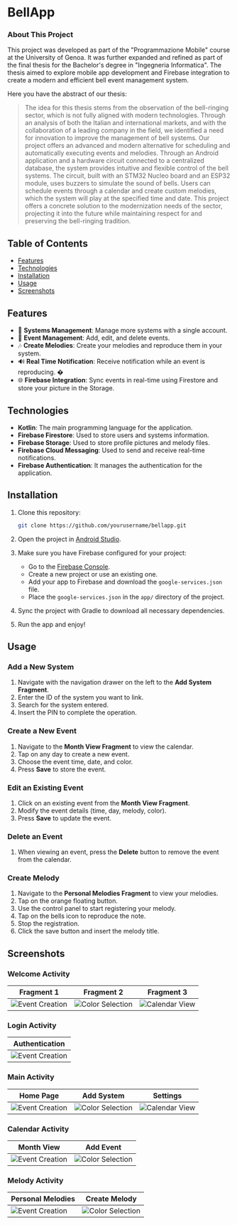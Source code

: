 # BellApp

### About This Project

This project was developed as part of the "Programmazione Mobile" course at the University of Genoa. It was further expanded and refined as part of the final thesis for the Bachelor's degree in "Ingegneria Informatica". The thesis aimed to explore mobile app development and Firebase integration to create a modern and efficient bell event management system.

Here you have the abstract of our thesis:

> The idea for this thesis stems from the observation of the bell-ringing sector, which is not fully aligned with modern technologies. 
Through an analysis of both the Italian and international markets, and with the collaboration of a leading company in the field, we identified a need for innovation to improve the management of bell systems.
Our project offers an advanced and modern alternative for scheduling and automatically executing events and melodies. Through an Android application and a hardware circuit connected to a centralized database, the system provides intuitive and flexible control of the bell systems. The circuit, built with an STM32 Nucleo board and an ESP32 module, uses buzzers to simulate the sound of bells. Users can schedule events through a calendar and create custom melodies, which the system will play at the specified time and date.
This project offers a concrete solution to the modernization needs of the sector, projecting it into the future while maintaining respect for and preserving the bell-ringing tradition.

## Table of Contents
- [Features](#features)
- [Technologies](#technologies)
- [Installation](#installation)
- [Usage](#usage)
- [Screenshots](#screenshots)

## Features
- 🔔 **Systems Management**: Manage more systems with a single account.
- 📅 **Event Management**: Add, edit, and delete events.
- 🎶 **Create Melodies**: Create your melodies and reproduce them in your system.
- 🔊 **Real Time Notification**: Receive notification while an event is reproducing. �
- 🌐 **Firebase Integration**: Sync events in real-time using Firestore and store your picture in the Storage.

## Technologies
- **Kotlin**: The main programming language for the application.
- **Firebase Firestore**: Used to store users and systems information.
- **Firebase Storage**: Used to store profile pictures and melody files.
- **Firebase Cloud Messaging**: Used to send and receive real-time notifications.
- **Firebase Authentication**: It manages the authentication for the application.

## Installation

1. Clone this repository:
    ```bash
    git clone https://github.com/yourusername/bellapp.git
    ```

2. Open the project in [Android Studio](https://developer.android.com/studio).

3. Make sure you have Firebase configured for your project:
    - Go to the [Firebase Console](https://console.firebase.google.com/).
    - Create a new project or use an existing one.
    - Add your app to Firebase and download the `google-services.json` file.
    - Place the `google-services.json` in the `app/` directory of the project.

4. Sync the project with Gradle to download all necessary dependencies.

5. Run the app and enjoy!

## Usage

### Add a New System
1. Navigate with the navigation drawer on the left to the **Add System Fragment**.
2. Enter the ID of the system you want to link.
3. Search for the system entered.
4. Insert the PIN to complete the operation.

### Create a New Event
1. Navigate to the **Month View Fragment** to view the calendar.
2. Tap on any day to create a new event.
3. Choose the event time, date, and color.
4. Press **Save** to store the event.

### Edit an Existing Event
1. Click on an existing event from the **Month View Fragment**.
2. Modify the event details (time, day, melody, color).
3. Press **Save** to update the event.

### Delete an Event
1. When viewing an event, press the **Delete** button to remove the event from the calendar.

### Create Melody
1. Navigate to the **Personal Melodies Fragment** to view your melodies.
2. Tap on the orange floating button.
3. Use the control panel to start registering your melody.
4. Tap on the bells icon to reproduce the note.
5. Stop the registration.
6. Click the save button and insert the melody title.

## Screenshots
### Welcome Activity
| Fragment 1 | Fragment 2 | Fragment 3 |
|----------------|-----------------|---------------|
| ![Event Creation](screenshots/event_creation.png) | ![Color Selection](screenshots/color_selection.png) | ![Calendar View](screenshots/calendar_view.png) |
### Login Activity
| Authentication |
|----------------|
| ![Event Creation](screenshots/event_creation.png) |
### Main Activity
| Home Page | Add System | Settings |
|----------------|-----------------|---------------|
| ![Event Creation](screenshots/event_creation.png) | ![Color Selection](screenshots/color_selection.png) | ![Calendar View](screenshots/calendar_view.png) |
### Calendar Activity
| Month View | Add Event |
|----------------|-----------------|
| ![Event Creation](screenshots/event_creation.png) | ![Color Selection](screenshots/color_selection.png) |
### Melody Activity
| Personal Melodies | Create Melody |
|----------------|-----------------|
| ![Event Creation](screenshots/event_creation.png) | ![Color Selection](screenshots/color_selection.png) |
